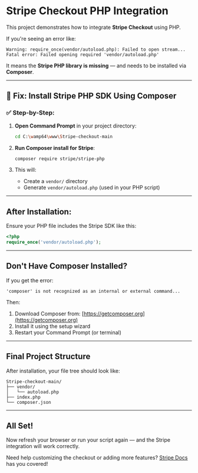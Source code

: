 # Stripe Checkout PHP Integration

This project demonstrates how to integrate **Stripe Checkout** using PHP.

If you're seeing an error like:

```
Warning: require_once(vendor/autoload.php): Failed to open stream...
Fatal error: Failed opening required 'vendor/autoload.php'
```

It means the **Stripe PHP library is missing** — and needs to be installed via **Composer**.

---

## 🔧 Fix: Install Stripe PHP SDK Using Composer

### ✅ Step-by-Step:

1. **Open Command Prompt** in your project directory:

   ```bash
   cd C:\wamp64\www\Stripe-checkout-main
   ```

2. **Run Composer install for Stripe**:

   ```bash
   composer require stripe/stripe-php
   ```

3. This will:
   - Create a `vendor/` directory
   - Generate `vendor/autoload.php` (used in your PHP script)

---

##  After Installation:

Ensure your PHP file includes the Stripe SDK like this:

```php
<?php
require_once('vendor/autoload.php');
```

---

## Don't Have Composer Installed?

If you get the error:

```
'composer' is not recognized as an internal or external command...
```

Then:

1. Download Composer from: [https://getcomposer.org](https://getcomposer.org)
2. Install it using the setup wizard
3. Restart your Command Prompt (or terminal)

---

## Final Project Structure

After installation, your file tree should look like:

```
Stripe-checkout-main/
├── vendor/
│   └── autoload.php
├── index.php
└── composer.json
```

---

## All Set!

Now refresh your browser or run your script again — and the Stripe integration will work correctly.

Need help customizing the checkout or adding more features? [Stripe Docs](https://stripe.com/docs/checkout) has you covered!

